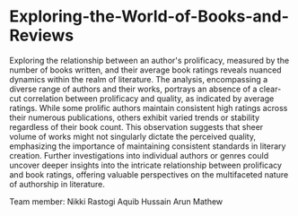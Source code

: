 # Exploring-the-World-of-Books-and-Reviews


Exploring the relationship between an author's prolificacy, measured by the number of books written, and their average book ratings reveals nuanced dynamics within the realm of literature. The analysis, encompassing a diverse range of authors and their works, portrays an absence of a clear-cut correlation between prolificacy and quality, as indicated by average ratings. While some prolific authors maintain consistent high ratings across their numerous publications, others exhibit varied trends or stability regardless of their book count. This observation suggests that sheer volume of works might not singularly dictate the perceived quality, emphasizing the importance of maintaining consistent standards in literary creation. Further investigations into individual authors or genres could uncover deeper insights into the intricate relationship between prolificacy and book ratings, offering valuable perspectives on the multifaceted nature of authorship in literature.


Team member:
Nikki Rastogi
Aquib Hussain
Arun Mathew
